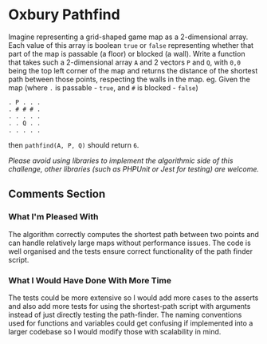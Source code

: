 # Oxbury Pathfind
Imagine representing a grid-shaped game map as a 2-dimensional array. Each value of this array is
boolean `true` or `false` representing whether that part of the map is passable (a floor) or blocked
(a wall).
Write a function that takes such a 2-dimensional array `A` and 2 vectors `P` and `Q`, with `0,0` being the top left corner of the map and returns the distance of the shortest path between those points, respecting the walls in the map.
eg. Given the map (where `.` is passable - `true`, and `#` is blocked - `false`)
```
. P . . .
. # # # .
. . . . .
. . Q . .
. . . . .
```

then `pathfind(A, P, Q)` should return `6`.

_Please avoid using libraries to implement the algorithmic side of this challenge, other libraries (such as PHPUnit or Jest for testing) are welcome._

## Comments Section
### What I'm Pleased With
The algorithm correctly computes the shortest path between two points and can handle relatively large maps without performance issues.
The code is well organised and the tests ensure correct functionality of the path finder script.
### What I Would Have Done With More Time
The tests could be more extensive so I would add more cases to the asserts and also add more tests for using the shortest-path script with arguments instead of just directly testing the path-finder.
The naming conventions used for functions and variables could get confusing if implemented into a larger codebase so I would modify those with scalability in mind.
